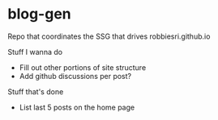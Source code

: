 # blog-gen
Repo that coordinates the SSG that drives robbiesri.github.io

Stuff I wanna do
* Fill out other portions of site structure
* Add github discussions per post?

Stuff that's done
* List last 5 posts on the home page
